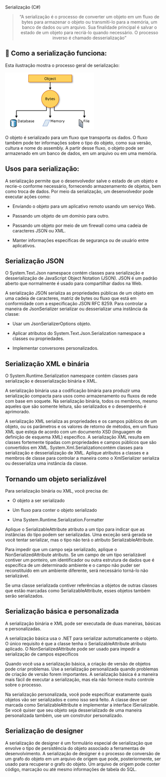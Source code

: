 Serialização (C#) 
</h3>

<blockquote align="center">“A serialização é o processo de converter um objeto em um fluxo de bytes para armazenar o objeto ou transmiti-lo para a memória, 
um banco de dados ou um arquivo. Sua finalidade principal é salvar o estado de um objeto para recriá-lo quando necessário. 
O processo inverso é chamado desserialização”</blockquote>


## :rocket: Como a serialização funciona:

Esta ilustração mostra o processo geral de serialização:

<img src="img/serializaçao.PNG">

O objeto é serializado para um fluxo que transporta os dados. O fluxo também pode ter informações sobre o tipo do objeto, como sua versão, cultura e nome do assembly. 
A partir desse fluxo, o objeto pode ser armazenado em um banco de dados, em um arquivo ou em uma memória.

## Usos para serialização:

A serialização permite que o desenvolvedor salve o estado de um objeto e recrie-o conforme necessário, 
fornecendo armazenamento de objetos, bem como troca de dados. Por meio da serialização, um desenvolvedor pode executar ações como:
<br>

* Enviando o objeto para um aplicativo remoto usando um serviço Web.

* Passando um objeto de um domínio para outro.

* Passando um objeto por meio de um firewall como uma cadeia de caracteres JSON ou XML.

* Manter informações específicas de segurança ou de usuário entre aplicativos.


## Serialização JSON

<p>O System.Text.Json namespace contém classes para serialização e desserialização de JavaScript Object Notation (JSON). JSON é um padrão aberto que normalmente é usado para compartilhar dados na Web.</p>

<p>A serialização JSON serializa as propriedades públicas de um objeto em uma cadeia de caracteres, matriz de bytes ou fluxo que está em conformidade com a especificação JSON RFC 8259. Para controlar a maneira de JsonSerializer serializar ou desserializar uma instância da classe:<p/>

* Usar um JsonSerializerOptions objeto.

* Aplicar atributos do System.Text.Json.Serialization namespace a classes ou propriedades.

* Implementar conversores personalizados.


## Serialização XML e binária

<p>O System.Runtime.Serialization namespace contém classes para serialização e desserialização binária e XML.</p>

<p>A serialização binária usa a codificação binária para produzir uma serialização compacta para usos como armazenamento ou fluxos de rede com base em soquete. Na serialização binária, todos os membros, mesmo aqueles que são somente leitura, são serializados e o desempenho é aprimorado.</p>

<p>A serialização XML serializa as propriedades e os campos públicos de um objeto, ou os parâmetros e os valores de retorno de métodos, em um fluxo XML que esteja de acordo com um documento XSD (linguagem de definição de esquema XML) específico. A serialização XML resulta em classes fortemente tipadas com propriedades e campos públicos que são convertidos em XML. System.Xml.Serializationcontém classes para serialização e desserialização de XML. Aplique atributos a classes e a membros de classe para controlar a maneira como o XmlSerializer serializa ou desserializa uma instância da classe.</p>

## Tornando um objeto serializável

<p>Para serialização binária ou XML, você precisa de:</p>

* O objeto a ser serializado

* Um fluxo para conter o objeto serializado

* Uma System.Runtime.Serialization.Formatter


<p>Aplique o SerializableAttribute atributo a um tipo para indicar que as instâncias do tipo podem ser serializadas. Uma exceção será gerada se você tentar serializar, mas o tipo não terá o atributo SerializableAttribute.</p>

<p>Para impedir que um campo seja serializado, aplique o NonSerializedAttribute atributo. Se um campo de um tipo serializável contiver um ponteiro, um identificador ou outra estrutura de dados que é específica de um determinado ambiente e o campo não puder ser reconstituído em um ambiente diferente, será necessário torná-lo não serializável.</p>

<p>Se uma classe serializada contiver referências a objetos de outras classes que estão marcadas como SerializableAttribute, esses objetos também serão serializados.</p>

## Serialização básica e personalizada

<p>A serialização binária e XML pode ser executada de duas maneiras, básicas e personalizadas.</p>

<p>A serialização básica usa o .NET para serializar automaticamente o objeto. O único requisito é que a classe tenha o SerializableAttribute atributo aplicado. O NonSerializedAttribute pode ser usado para impedir a serialização de campos específicos</p>

<p>Quando você usa a serialização básica, a criação de versão de objetos pode criar problemas. Use a serialização personalizada quando problemas de criação de versão forem importantes. A serialização básica é a maneira mais fácil de executar a serialização, mas ela não fornece muito controle sobre o processo.</p>

<p>Na serialização personalizada, você pode especificar exatamente quais objetos vão ser serializados e como isso será feito. A classe deve ser marcada como SerializableAttribute e implementar a interface ISerializable. Se você quiser que seu objeto seja desserializado de uma maneira personalizada também, use um construtor personalizado.</p>

## Serialização de designer

<p>A serialização de designer é um formulário especial de serialização que envolve o tipo de persistência do objeto associado a ferramentas de desenvolvimento. A serialização de designer é o processo de conversão de um grafo do objeto em um arquivo de origem que pode, posteriormente, ser usado para recuperar o grafo do objeto. Um arquivo de origem pode conter código, marcação ou até mesmo informações de tabela do SQL.</p>










